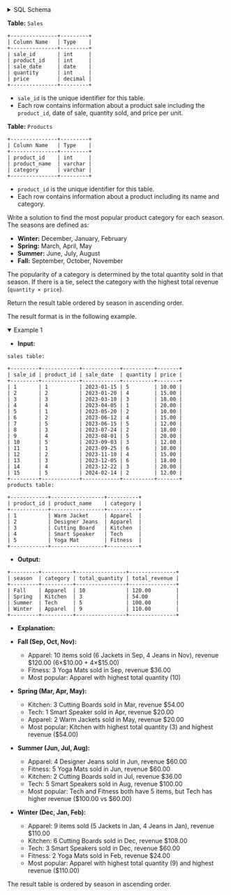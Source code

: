<details>
<summary> SQL Schema</summary>

```sql
DROP TABLE IF EXISTS Products;

CREATE TABLE IF NOT EXISTS
  Products (product_id INT, product_name VARCHAR(255), category VARCHAR(50));

INSERT INTO
  Products (product_id, product_name, category)
VALUES
  ('1', 'Warm Jacket', 'Apparel'),
  ('2', 'Designer Jeans', 'Apparel'),
  ('3', 'Cutting Board', 'Kitchen'),
  ('4', 'Smart Speaker', 'Tech'),
  ('5', 'Yoga Mat', 'Fitness');


DROP TABLE IF EXISTS Sales;

CREATE TABLE IF NOT EXISTS
  Sales (sale_id INT, product_id INT, sale_date DATE, quantity INT, price DECIMAL(10, 2));

INSERT INTO
  Sales (sale_id, product_id, sale_date, quantity, price)
VALUES
  ('1', '1', '2023-01-15', '5', '10.0'),
  ('2', '2', '2023-01-20', '4', '15.0'),
  ('3', '3', '2023-03-10', '3', '18.0'),
  ('4', '4', '2023-04-05', '1', '20.0'),
  ('5', '1', '2023-05-20', '2', '10.0'),
  ('6', '2', '2023-06-12', '4', '15.0'),
  ('7', '5', '2023-06-15', '5', '12.0'),
  ('8', '3', '2023-07-24', '2', '18.0'),
  ('9', '4', '2023-08-01', '5', '20.0'),
  ('10', '5', '2023-09-03', '3', '12.0'),
  ('11', '1', '2023-09-25', '6', '10.0'),
  ('12', '2', '2023-11-10', '4', '15.0'),
  ('13', '3', '2023-12-05', '6', '18.0'),
  ('14', '4', '2023-12-22', '3', '20.0'),
  ('15', '5', '2024-02-14', '2', '12.0');
```

</details>

**Table:** `Sales`

```
+---------------+---------+
| Column Name   | Type    |
+---------------+---------+
| sale_id       | int     |
| product_id    | int     |
| sale_date     | date    |
| quantity      | int     |
| price         | decimal |
+---------------+---------+
```

- `sale_id` is the unique identifier for this table.
- Each row contains information about a product sale including the `product_id`, date of sale, quantity sold, and price per unit.

**Table:** `Products`

```
+---------------+---------+
| Column Name   | Type    |
+---------------+---------+
| product_id    | int     |
| product_name  | varchar |
| category      | varchar |
+---------------+---------+
```

- `product_id` is the unique identifier for this table.
- Each row contains information about a product including its name and category.

Write a solution to find the most popular product category for each season. The seasons are defined as:

- **Winter:** December, January, February
- **Spring:** March, April, May
- **Summer:** June, July, August
- **Fall:** September, October, November

The popularity of a category is determined by the total quantity sold in that season. If there is a tie, select the category with the highest total revenue (`quantity × price`).

Return the result table ordered by season in ascending order.

The result format is in the following example.

<details open>
<summary> Example 1</summary>

- **Input:** 

```
sales table:

+---------+------------+------------+----------+-------+
| sale_id | product_id | sale_date  | quantity | price |
+---------+------------+------------+----------+-------+
| 1       | 1          | 2023-01-15 | 5        | 10.00 |
| 2       | 2          | 2023-01-20 | 4        | 15.00 |
| 3       | 3          | 2023-03-10 | 3        | 18.00 |
| 4       | 4          | 2023-04-05 | 1        | 20.00 |
| 5       | 1          | 2023-05-20 | 2        | 10.00 |
| 6       | 2          | 2023-06-12 | 4        | 15.00 |
| 7       | 5          | 2023-06-15 | 5        | 12.00 |
| 8       | 3          | 2023-07-24 | 2        | 18.00 |
| 9       | 4          | 2023-08-01 | 5        | 20.00 |
| 10      | 5          | 2023-09-03 | 3        | 12.00 |
| 11      | 1          | 2023-09-25 | 6        | 10.00 |
| 12      | 2          | 2023-11-10 | 4        | 15.00 |
| 13      | 3          | 2023-12-05 | 6        | 18.00 |
| 14      | 4          | 2023-12-22 | 3        | 20.00 |
| 15      | 5          | 2024-02-14 | 2        | 12.00 |
+---------+------------+------------+----------+-------+
products table:

+------------+-----------------+----------+
| product_id | product_name    | category |
+------------+-----------------+----------+
| 1          | Warm Jacket     | Apparel  |
| 2          | Designer Jeans  | Apparel  |
| 3          | Cutting Board   | Kitchen  |
| 4          | Smart Speaker   | Tech     |
| 5          | Yoga Mat        | Fitness  |
+------------+-----------------+----------+
```

- **Output:** 

```
+---------+----------+----------------+---------------+
| season  | category | total_quantity | total_revenue |
+---------+----------+----------------+---------------+
| Fall    | Apparel  | 10             | 120.00        |
| Spring  | Kitchen  | 3              | 54.00         |
| Summer  | Tech     | 5              | 100.00        |
| Winter  | Apparel  | 9              | 110.00        |
+---------+----------+----------------+---------------+
```

- **Explanation:** 

- **Fall (Sep, Oct, Nov):**
  + Apparel: 10 items sold (6 Jackets in Sep, 4 Jeans in Nov), revenue \$120.00 (6×\$10.00 + 4×\$15.00)
  + Fitness: 3 Yoga Mats sold in Sep, revenue \$36.00
  + Most popular: Apparel with highest total quantity (10)
- **Spring (Mar, Apr, May):**
  + Kitchen: 3 Cutting Boards sold in Mar, revenue \$54.00
  + Tech: 1 Smart Speaker sold in Apr, revenue \$20.00
  + Apparel: 2 Warm Jackets sold in May, revenue \$20.00
  + Most popular: Kitchen with highest total quantity (3) and highest revenue (\$54.00)
- **Summer (Jun, Jul, Aug):**
  + Apparel: 4 Designer Jeans sold in Jun, revenue \$60.00
  + Fitness: 5 Yoga Mats sold in Jun, revenue \$60.00
  + Kitchen: 2 Cutting Boards sold in Jul, revenue \$36.00
  + Tech: 5 Smart Speakers sold in Aug, revenue \$100.00
  + Most popular: Tech and Fitness both have 5 items, but Tech has higher revenue (\$100.00 vs \$60.00)
- **Winter (Dec, Jan, Feb):**
  + Apparel: 9 items sold (5 Jackets in Jan, 4 Jeans in Jan), revenue \$110.00
  + Kitchen: 6 Cutting Boards sold in Dec, revenue \$108.00
  + Tech: 3 Smart Speakers sold in Dec, revenue \$60.00
  + Fitness: 2 Yoga Mats sold in Feb, revenue \$24.00
  + Most popular: Apparel with highest total quantity (9) and highest revenue (\$110.00)

The result table is ordered by season in ascending order.

</details>